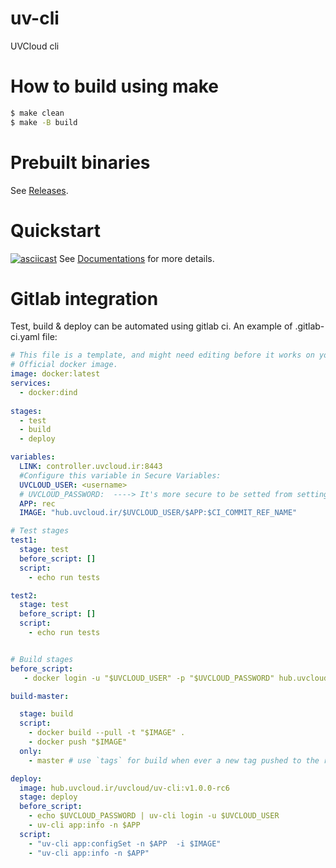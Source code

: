 # uv-cli
UVCloud cli 

# How to build using make
```sh
$ make clean
$ make -B build
```
# Prebuilt binaries
See [Releases](https://github.com/uvcloud/uv-cli/releases).

# Quickstart
[![asciicast](https://asciinema.org/a/193296.png)](https://asciinema.org/a/193296)
See [Documentations](http://docs.uvcloud.ir/quickstart/) for more details.

# Gitlab integration
Test, build & deploy can be automated using gitlab ci.
An example of .gitlab-ci.yaml file:
```yaml
# This file is a template, and might need editing before it works on your project.
# Official docker image.
image: docker:latest
services:
  - docker:dind
  
stages:
  - test
  - build
  - deploy

variables:
  LINK: controller.uvcloud.ir:8443
  #Configure this variable in Secure Variables:
  UVCLOUD_USER: <username>
  # UVCLOUD_PASSWORD:  ----> It's more secure to be setted from settings -> ci/cd -> variables. 
  APP: rec
  IMAGE: "hub.uvcloud.ir/$UVCLOUD_USER/$APP:$CI_COMMIT_REF_NAME"

# Test stages
test1:
  stage: test
  before_script: []
  script:
    - echo run tests

test2:
  stage: test
  before_script: []
  script:
    - echo run tests


# Build stages
before_script:
   - docker login -u "$UVCLOUD_USER" -p "$UVCLOUD_PASSWORD" hub.uvcloud.ir

build-master:

  stage: build
  script:
    - docker build --pull -t "$IMAGE" .
    - docker push "$IMAGE"
  only:
    - master # use `tags` for build when ever a new tag pushed to the repository

deploy: 
  image: hub.uvcloud.ir/uvcloud/uv-cli:v1.0.0-rc6
  stage: deploy
  before_script:
    - echo $UVCLOUD_PASSWORD | uv-cli login -u $UVCLOUD_USER
    - uv-cli app:info -n $APP
  script:
    - "uv-cli app:configSet -n $APP  -i $IMAGE"
    - "uv-cli app:info -n $APP"
```
